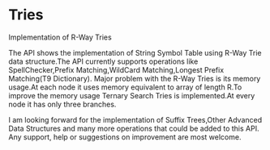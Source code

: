 Tries
=====
Implementation of R-Way Tries

The API shows the implementation of String Symbol Table using R-Way Trie data structure.The API currently supports  operations like
SpellChecker,Prefix Matching,WildCard Matching,Longest Prefix Matching(T9 Dictionary).
Major problem with the R-Way Tries is its memory usage.At each node it uses memory equivalent to array of length R.To improve
the memory usage Ternary Search Tries is implemented.At every node it has only three branches.

I am looking forward for the implementation of Suffix Trees,Other Advanced Data Structures and many more operations that could be added to this API.
Any support, help or suggestions on improvement are most welcome.
